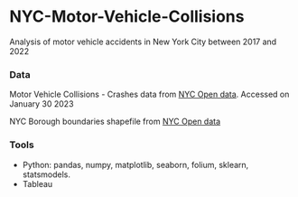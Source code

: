 # NYC-Motor-Vehicle-Collisions
Analysis of motor vehicle accidents in New York City between 2017 and 2022
### Data
Motor Vehicle Collisions - Crashes data from [NYC Open data](https://data.cityofnewyork.us/Public-Safety/Motor-Vehicle-Collisions-Crashes/h9gi-nx95). Accessed on January 30 2023

NYC Borough boundaries shapefile from [NYC Open data](https://data.cityofnewyork.us/City-Government/Borough-Boundaries/tqmj-j8zm)
### Tools
* Python: pandas, numpy, matplotlib, seaborn, folium, sklearn, statsmodels.
* Tableau
